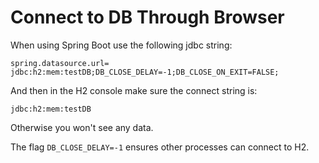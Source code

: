 # Connect to DB Through Browser
When using Spring Boot use the following jdbc string:

```
spring.datasource.url= jdbc:h2:mem:testDB;DB_CLOSE_DELAY=-1;DB_CLOSE_ON_EXIT=FALSE;
```

And then in the H2 console make sure the connect string is:
```
jdbc:h2:mem:testDB
```
Otherwise you won't see any data.

The flag `DB_CLOSE_DELAY=-1` ensures other processes can connect to H2.